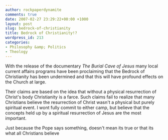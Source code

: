 ```yaml
---
author: rockpaperdynamite
comments: true
date: 2007-02-27 23:29:22+00:00 +1000
layout: post
slug: bedrock-of-christianity
title: Bedrock of Christianity!?
wordpress_id: 213
categories:
- Philosophy &amp; Politics
- Theology
---
```


With the release of the documentary _The Burial Cave of Jesus_ many local current affairs programs have been proclaiming that the Bedrock of Christianity has been undermined and that this will have profound effects on the Church at large.

Their claims are based on the idea that without a physical resurrection of Christ's body Christianity is a farce. Such claims fail to realize that many Christians believe the resurrection of Christ wasn't a physical but purely spiritual event. I wont fully commit to either camp, but believe that the concepts held up by a spiritual resurrection of Jesus are the most important.

Just because the Pope says something, doesn't mean its true or that its what all Christians believe

